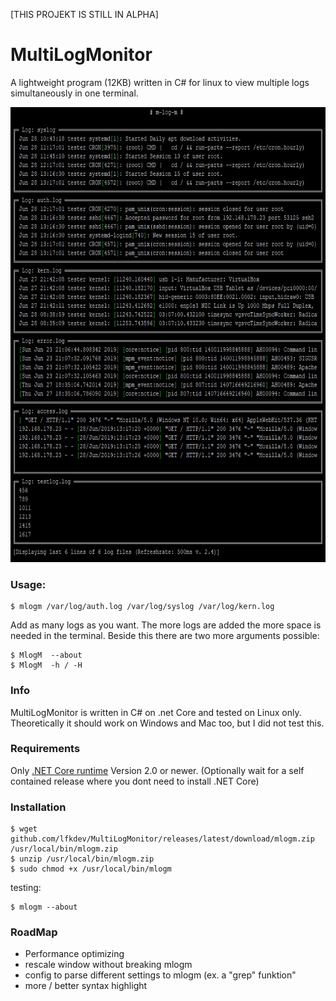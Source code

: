 [THIS PROJEKT IS STILL IN ALPHA]

# MultiLogMonitor
A lightweight program (12KB) written in C# for linux to view multiple logs simultaneously in one terminal.

<p align="center">
  <img src="https://raw.githubusercontent.com/lfkdev/MultiLogMonitor/master/mlogm_screenshot.jpg" width="728" height="728">
</p>

### Usage:
```
$ mlogm /var/log/auth.log /var/log/syslog /var/log/kern.log
```
Add as many logs as you want. The more logs are added the more space is needed in the terminal.
Beside this there are two more arguments possible:
```
$ MlogM  --about
$ MlogM  -h / -H
```

### Info
MultiLogMonitor is written in C# on .net Core and tested on Linux only. Theoretically it should work on Windows and Mac too, but I did not test this.

### Requirements
Only [.NET Core runtime](https://dotnet.microsoft.com/download/linux-package-manager/ubuntu16-04/runtime-2.2.0) Version 2.0 or newer.
(Optionally wait for a self contained release where you dont need to install .NET Core)

### Installation
```
$ wget github.com/lfkdev/MultiLogMonitor/releases/latest/download/mlogm.zip /usr/local/bin/mlogm.zip
$ unzip /usr/local/bin/mlogm.zip
$ sudo chmod +x /usr/local/bin/mlogm
```
testing:
```
$ mlogm --about
```

### RoadMap

- Performance optimizing
- rescale window without breaking mlogm
- config to parse different settings to mlogm (ex. a "grep" funktion"
- more / better syntax highlight
